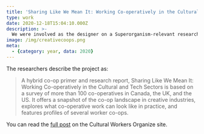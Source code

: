 ```yaml
---
title: 'Sharing Like We Mean It: Working Co-operatively in the Cultural and Tech Sectors'
type: work
date: 2020-12-18T15:04:10.000Z
description: >-
  We were involved as the designer on a Superorganism-relevant research project on co-operatives in the creative industries.
image: /img/creativecoops.png
meta:
  - {category: year, data: 2020}
---
```

The researchers describe the project as:

> A hybrid co-op primer and research report, Sharing Like We Mean It: Working Co-operatively in the Cultural and Tech Sectors is based on a survey of more than 100 co-operatives in Canada, the UK, and the US. It offers a snapshot of the co-op landscape in creative industries, explores what co-operative work can look like in practice, and features profiles of several worker co-ops. 

You can read the [full post](https://culturalworkersorganize.org/sharing-like-we-mean-it/) on the Cultural Workers Organize site.